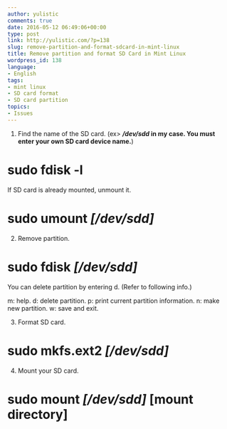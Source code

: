 ```yaml
---
author: yulistic
comments: true
date: 2016-05-12 06:49:06+00:00
type: post
link: http://yulistic.com/?p=138
slug: remove-partition-and-format-sdcard-in-mint-linux
title: Remove partition and format SD Card in Mint Linux
wordpress_id: 138
language:
- English
tags:
- mint linux
- SD card format
- SD card partition
topics:
- Issues
---
```


1. Find the name of the SD card. (ex> **_/dev/sdd_ in my case. You must enter your own SD card device name.**)
# sudo fdisk -l

If SD card is already mounted, unmount it.
# sudo umount **_[/dev/sdd]_**



2. Remove partition.

# sudo fdisk _**[/dev/sdd]**_

You can delete partition by entering d. (Refer to following info.)

m: help.
d: delete partition.
p: print current partition information.
n: make new partition.
w: save and exit.



3. Format SD card.

# sudo mkfs.ext2 **_[/dev/sdd]_**



4. Mount your SD card.

# sudo mount _**[/dev/sdd]**_ [mount directory]
